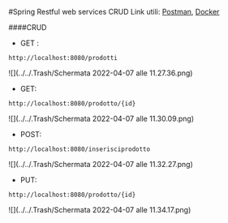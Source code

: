 #Spring Restful web services CRUD
Link utili:
[Postman](https://www.postman.com/), [Docker](https://www.docker.com/) 

####CRUD

- GET :
```
http://localhost:8080/prodotti
```

![](../../.Trash/Schermata 2022-04-07 alle 11.27.36.png)

- GET: 
```
http://localhost:8080/prodotto/{id}
```
![](../../.Trash/Schermata 2022-04-07 alle 11.30.09.png)

- POST:
```
http://localhost:8080/inserisciprodotto
```
![](../../.Trash/Schermata 2022-04-07 alle 11.32.27.png)

- PUT:
```
http://localhost:8080/prodotto/{id}
```
![](../../.Trash/Schermata 2022-04-07 alle 11.34.17.png)